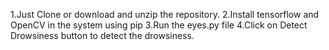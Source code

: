 1.Just Clone or download and unzip the repository. 
2.Install tensorflow and OpenCV in the system using pip 
3.Run the eyes.py file 
4.Click on Detect Drowsiness button to detect the drowsiness.
